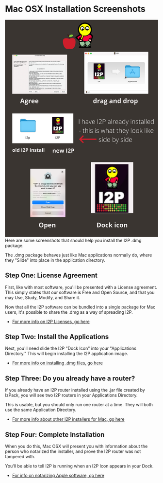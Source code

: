 # Mac OSX Installation Screenshots

![OSX Installation Screenshots](macosx.png)
Here are some screenshots that should help you install the I2P .dmg package.

The .dmg package behaves just like Mac applications normally do, where they
"Slide" into place in the application directory.

## **Step One:** License Agreement

First, like with most software, you'll be presented with a License
agreement. This simply states that our software is Free and Open Source,
and that you may Use, Study, Modify, and Share it.

Now that all the I2P software can be bundled into a single package for
Mac users, it's possible to share the .dmg as a way of spreading I2P.

 - [For more info on I2P Licenses, go here](https://geti2p.net/en/get-involved/develop/licenses)

## **Step Two:** Install the Applications

Next, you'll need slide the I2P "Dock Icon" into your "Applications
Directory." This will begin installing the I2P application image.

 - [For more info on installing .dmg files, go here](https://apple.stackexchange.com/questions/64845/how-do-i-install-applications-from-a-dmg-file)

## **Step Three:** Do you already have a router?

If you already have an I2P router installed using the .jar file created by
IzPack, you will see two I2P routers in your Applications Directory.

This is usable, but you should only run one router at a time. They will
both use the same Application Directory.

 - [For more info about other I2P installers for Mac, go here](https://geti2p.net/en/download)

## **Step Four:** Complete Installation

When you do this, Mac OSX will present you with information about the person
who notarized the installer, and prove the I2P router was not tampered with.

You'll be able to tell I2P is running when an I2P Icon appears in your Dock.

 - [For info on notarizing Apple software, go here](https://developer.apple.com/documentation/xcode/notarizing_macos_software_before_distribution)
